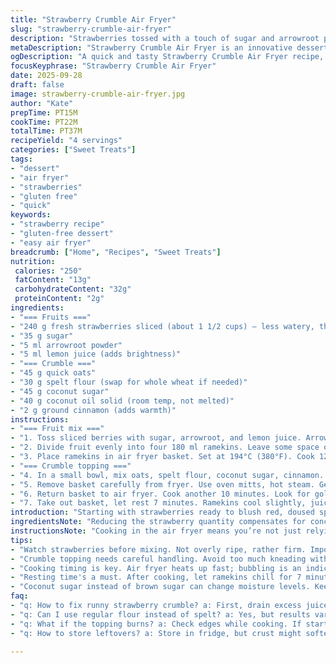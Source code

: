 ```yaml
---
title: "Strawberry Crumble Air Fryer"
slug: "strawberry-crumble-air-fryer"
description: "Strawberries tossed with a touch of sugar and arrowroot powder rather than cornstarch for better clarity when cooked. A topping of quick oats and spelt flour replaces standard flour; brown sugar swaps for coconut sugar, adding depth. Butter replaced by coconut oil for subtle nuttiness. Cook fruit first till bubbling, then add crumble mixture for a crisp finish. Cook in air fryer at mid-high heat, watch colors for doneness. Four servings, gluten reduced, lactose free option. Practical method to boost texture and flavor in busy kitchens."
metaDescription: "Strawberry Crumble Air Fryer is an innovative dessert that combines strawberries, coconut oil, and oats for a delightful treat"
ogDescription: "A quick and tasty Strawberry Crumble Air Fryer recipe, perfect for busy kitchens with flavor-packed ingredients"
focusKeyphrase: "Strawberry Crumble Air Fryer"
date: 2025-09-28
draft: false
image: strawberry-crumble-air-fryer.jpg
author: "Kate"
prepTime: PT15M
cookTime: PT22M
totalTime: PT37M
recipeYield: "4 servings"
categories: ["Sweet Treats"]
tags:
- "dessert"
- "air fryer"
- "strawberries"
- "gluten free"
- "quick"
keywords:
- "strawberry recipe"
- "gluten-free dessert"
- "easy air fryer"
breadcrumb: ["Home", "Recipes", "Sweet Treats"]
nutrition: 
 calories: "250"
 fatContent: "13g"
 carbohydrateContent: "32g"
 proteinContent: "2g"
ingredients:
- "=== Fruits ==="
- "240 g fresh strawberries sliced (about 1 1/2 cups) — less watery, thick pieces"
- "35 g sugar"
- "5 ml arrowroot powder"
- "5 ml lemon juice (adds brightness)"
- "=== Crumble ==="
- "45 g quick oats"
- "30 g spelt flour (swap for whole wheat if needed)"
- "45 g coconut sugar"
- "40 g coconut oil solid (room temp, not melted)"
- "2 g ground cinnamon (adds warmth)"
instructions:
- "=== Fruit mix ==="
- "1. Toss sliced berries with sugar, arrowroot, and lemon juice. Arrowroot thickens with total clarity; no cloudy jelly here. Let sit 5 mins — juice will start releasing, color deepens."
- "2. Divide fruit evenly into four 180 ml ramekins. Leave some space on top — fruit bubbles during cooking; avoid spillover inside fryer."
- "3. Place ramekins in air fryer basket. Set at 194°C (380°F). Cook 12 minutes. Watch for bubbling and slight thickening — juices should start to coat the berry skins. No steam escaping yet means too soon to add crumble."
- "=== Crumble topping ==="
- "4. In a small bowl, mix oats, spelt flour, coconut sugar, cinnamon. Rub in coconut oil with fingertips just until mixture clumps but still crumbly. Too wet here means greasy crumble; too dry, it won’t crisp well."
- "5. Remove basket carefully from fryer. Use oven mitts, hot steam. Gently press the topping with fingers and scatter uneven clumps over fruit — patchy coverage helps texture contrast."
- "6. Return basket to air fryer. Cook another 10 minutes. Look for golden-browned edges. Crisp sounds from crumble when tapped signal readiness."
- "7. Take out basket, let rest 7 minutes. Ramekins cool slightly, juices thicken more, topping firms up. Serve warm or at room temp. Store leftovers covered in fridge, reheat briefly for freshness."
introduction: "Starting with strawberries ready to blush red, doused sparingly with sugar and arrowroot — clarity is key. Air frying cuts down oven heat, saves time, but keep eyes peeled for bubbling fruit — not too runny, not dry. Crumble's secret is in cold fat rubbed into the flour to capture air pockets, creating crispness while melting just enough over those berries. Coconut oil and sugar add an earthy tone, cinnamon sneaks in warmth without shouting. Watch the edges of the crumble for color change, it’s your doneness signal. Resting time is crucial; juices thicken, topping settles. Easy dessert, no eggs, no dairy, no nuts, just kitchen sense."
ingredientsNote: "Reducing the strawberry quantity compensates for concentrated fruit juice texture with arrowroot replacing cornstarch — better translucent finish, no pasty haze. Lemon juice cuts the overly sweet syrup, balancing tart bright flavors. Swapping oat for spelt flour lowers gluten slightly, helps absorb moisture more evenly. Coconut oil is a cleaner fat alternative to butter that crisps well at moderate heat. Brown sugar replaced by coconut sugar offers complex caramel notes and less moisture, improving shelf life if refrigerating leftovers. Cinnamon adds aromatic warmth. If needed, replace coconut oil with cold butter but expect bubble intensity to vary slightly; adjust cooking time by a minute or two accordingly. Fresh strawberries should be firm, not soft or overly juicy to avoid runny outcome."
instructionsNote: "Cooking in the air fryer means you’re not just relying on timing—observe fruit bubbling as indicator. The bubbling stage signals juices breaking down and thickening. If berries appear soggy early, cook less or increase temperature slightly. Crushing the crumble with fingertips encourages varied texture — chunkier bits crisp differently than fine crumbs. Press gently; too hard squashes air pockets, too light and topping falls off. When cooking second stage, listen for crackling noises — crumble is crisping properly. Avoid opening basket repeatedly to prevent heat loss. Resting after cooking is non-negotiable; fruit finishes thickening, crumble firms up. Serve warm; reheating involves brief air fry to bring topping back crisp without overcooking berries. Substitute ramekins with oven-safe metal cups, but size affects cooking time — smaller means faster crisp."
tips:
- "Watch strawberries before mixing. Not overly ripe, rather firm. Important for a texture that's not runny. If juicy, drain excess. Add chia seeds if needed."
- "Crumble topping needs careful handling. Avoid too much kneading with coconut oil. Just rub till clumpy. Don't overdo it; air pockets are essential for crispiness."
- "Cooking timing is key. Air fryer heats up fast; bubbling is an indicator. If juices not boiling yet, wait. Adjust time if needed. Don't rush the first cook."
- "Resting time's a must. After cooking, let ramekins chill for 7 minutes. Juices thicken and topping settles. Cold ramekins are less appealing. Think texture."
- "Coconut sugar instead of brown sugar can change moisture levels. Keep an eye on crumble. If too liquid, next time, reduce sugar or increase flour."
faq:
- "q: How to fix runny strawberry crumble? a: First, drain excess juice; consider adding chia seeds if too watery. Watch the bubble stage closely."
- "q: Can I use regular flour instead of spelt? a: Yes, but results vary. Whole wheat will be denser—adjust liquid. It won’t have same crispness. Keep an eye."
- "q: What if the topping burns? a: Check edges while cooking. If starts browning too fast, lower temp or cover with foil. Avoid bitter flavors."
- "q: How to store leftovers? a: Store in fridge, but crust might soften. Reheat in air fryer briefly to crisp up. Maybe use oven. Watch closely, avoid drying."

---
```

